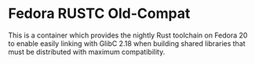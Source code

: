# Fedora RUSTC Old-Compat

This is a container which provides the nightly Rust toolchain on Fedora 20 to enable easily linking with GlibC 2.18
when building shared libraries that must be distributed with maximum compatibility.
